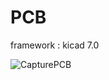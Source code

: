 # PCB
framework : kicad 7.0

![CapturePCB](https://github.com/CarlDominicA/Projet_Module_CAN/assets/97920084/9c7f68a0-a8c1-432a-93f4-2f8a0dc985b2)
